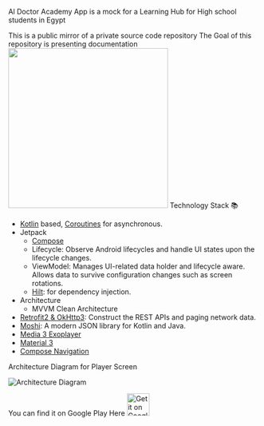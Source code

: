 Al Doctor Academy App is a mock for a Learning Hub for High school students in Egypt

This is a public mirror of a private source code repository
The Goal of this repository is presenting documentation
<img src="https://github.com/tanany365/AlDoctore-Academy-Doc/blob/main/Aldoctor-app.gif?raw=true" width="320"/>
Technology Stack 📚
- [Kotlin](https://kotlinlang.org/) based, [Coroutines](https://github.com/Kotlin/kotlinx.coroutines)  for asynchronous.
- Jetpack
  - [Compose](https://developer.android.com/jetpack/compose)
  - Lifecycle: Observe Android lifecycles and handle UI states upon the lifecycle changes.
  - ViewModel: Manages UI-related data holder and lifecycle aware. Allows data to survive configuration changes such as screen rotations.
  - [Hilt](https://dagger.dev/hilt/): for dependency injection.
- Architecture
  - MVVM Clean Architecture
- [Retrofit2 & OkHttp3](https://github.com/square/retrofit): Construct the REST APIs and paging network data.
- [Moshi](https://github.com/square/moshi/): A modern JSON library for Kotlin and Java.
- [Media 3 Exoplayer](https://developer.android.com/guide/topics/media/exoplayer)
- [Material 3](https://developer.android.com/jetpack/androidx/releases/compose-material3)
- [Compose Navigation](https://developer.android.com/jetpack/compose/navigation)


Architecture Diagram for Player Screen

![Architecture Diagram](https://github.com/tanany365/AlDoctore-Academy-Doc/blob/main/arch.drawio.png?raw=true)

You can find it on Google Play Here
<a href='https://play.google.com/store/apps/details?id=com.tananyGeek.aldoctor_academy_app'>
<img src='https://simplemobiletools.com/images/button-google-play.svg' alt='Get it on Google Play' height='45' />
</a>


